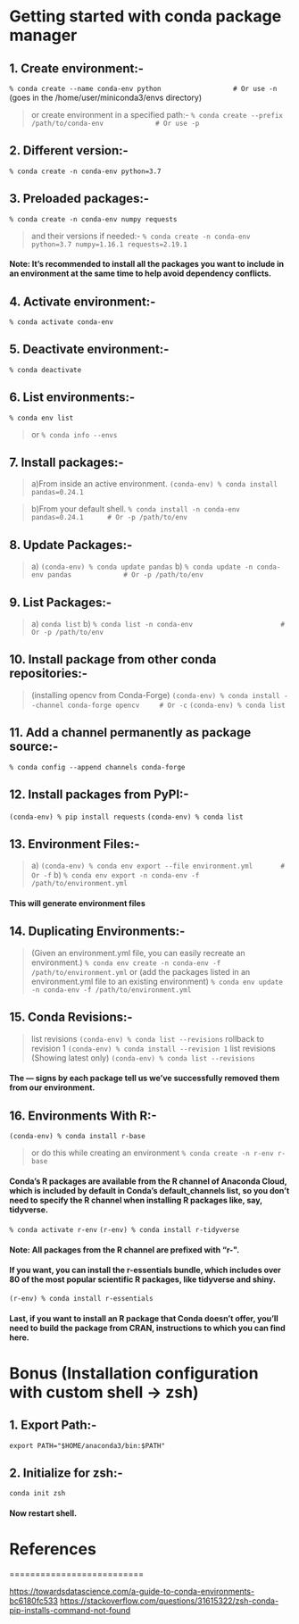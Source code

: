 # Getting started with conda package manager


## 1. Create environment:-
`% conda create --name conda-env python                  # Or use -n`
(goes in the /home/user/miniconda3/envs directory)
> or create environment in a specified path:-
`% conda create --prefix /path/to/conda-env             # Or use -p`


## 2. Different version:-
`% conda create -n conda-env python=3.7`


## 3. Preloaded packages:-
`% conda create -n conda-env numpy requests`
> and their versions if needed:-
`% conda create -n conda-env python=3.7 numpy=1.16.1 requests=2.19.1`


#### Note: It’s recommended to install all the packages you want to include in an environment at the same time to help avoid dependency conflicts.


## 4. Activate environment:-
`% conda activate conda-env`


## 5. Deactivate environment:-
`% conda deactivate`


## 6. List environments:-
`% conda env list`
> or
`% conda info --envs`


## 7. Install packages:-
> a)From inside an active environment.
`(conda-env) % conda install pandas=0.24.1`

> b)From your default shell.
`% conda install -n conda-env pandas=0.24.1      # Or -p /path/to/env`


## 8. Update Packages:-
> a) `(conda-env) % conda update pandas`
> b) `% conda update -n conda-env pandas             # Or -p /path/to/env`


## 9. List Packages:-
> a) `conda list`
> b) `% conda list -n conda-env                      # Or -p /path/to/env`


## 10. Install package from other conda repositories:-
> (installing opencv from Conda-Forge)
`(conda-env) % conda install --channel conda-forge opencv     # Or -c`
`(conda-env) % conda list`


## 11. Add a channel permanently as package source:-
`% conda config --append channels conda-forge`


## 12. Install packages from PyPI:-
`(conda-env) % pip install requests`
`(conda-env) % conda list`


## 13. Environment Files:-
> a) `(conda-env) % conda env export --file environment.yml       # Or -f`
> b) `% conda env export -n conda-env -f /path/to/environment.yml`
#### This will generate environment files


## 14. Duplicating Environments:-
> (Given an environment.yml file, you can easily recreate an environment.)
`% conda env create -n conda-env -f /path/to/environment.yml`
> or (add the packages listed in an environment.yml file to an existing environment)
`% conda env update -n conda-env -f /path/to/environment.yml`


## 15. Conda Revisions:-
> list revisions
`(conda-env) % conda list --revisions`
> rollback to revision 1
`(conda-env) % conda install --revision 1`
> list revisions (Showing latest only)
`(conda-env) % conda list --revisions`
#### The — signs by each package tell us we’ve successfully removed them from our environment.


## 16. Environments With R:-
`(conda-env) % conda install r-base`
> or do this while creating an environment
`% conda create -n r-env r-base`

#### Conda’s R packages are available from the R channel of Anaconda Cloud, which is included by default in Conda’s default_channels list, so you don’t need to specify the R channel when installing R packages like, say, tidyverse.
`% conda activate r-env`
`(r-env) % conda install r-tidyverse`
#### Note: All packages from the R channel are prefixed with “r-".

#### If you want, you can install the r-essentials bundle, which includes over 80 of the most popular scientific R packages, like tidyverse and shiny.
`(r-env) % conda install r-essentials`
#### Last, if you want to install an R package that Conda doesn’t offer, you’ll need to build the package from CRAN, instructions to which you can find here.




# Bonus (Installation configuration with custom shell -> zsh)

## 1. Export Path:-
`export PATH="$HOME/anaconda3/bin:$PATH"`

## 2. Initialize for zsh:-
`conda init zsh`
#### Now restart shell.




# References
==========================


https://towardsdatascience.com/a-guide-to-conda-environments-bc6180fc533
https://stackoverflow.com/questions/31615322/zsh-conda-pip-installs-command-not-found
